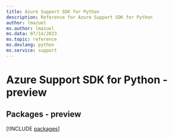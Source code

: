 ```yaml
---
title: Azure Support SDK for Python
description: Reference for Azure Support SDK for Python
author: lmazuel
ms.author: lmazuel
ms.data: 07/14/2023
ms.topic: reference
ms.devlang: python
ms.service: support
---
```

# Azure Support SDK for Python - preview
## Packages - preview
[!INCLUDE [packages](support-index.md)]